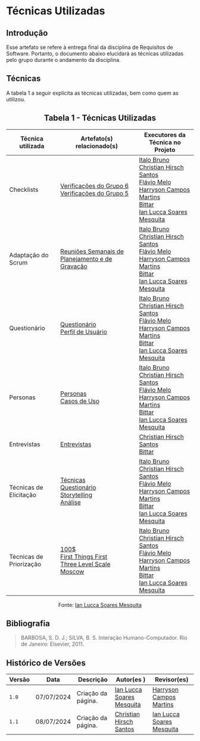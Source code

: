 # Técnicas Utilizadas

## Introdução

Esse artefato se refere à entrega final da disciplina de Requisitos de Software. Portanto, o documento abaixo elucidará as técnicas utilizadas pelo grupo durante o andamento da disciplina.

## Técnicas

A tabela 1 a seguir explicita as técnicas utilizadas, bem como quem as utilizou.



<center>

## Tabela 1 - Técnicas Utilizadas

| Técnica utilizada| Artefato(s) relacionado(s)| Executores da Técnica no Projeto|
|-------------------------|---------------------------------------------------------------------------------------------------------------------------------------------------------------------------|------------------------------------------------------------------------------------------------------------------------------------------------------------------------------------------------------------------------------------------------------------------------------------------------------|
| Checklists              | [Verificações do Grupo 6](https://github.com/Requisitos-de-Software/2024.1-Firefox) <br> [Verificações do Grupo 5](https://github.com/Requisitos-de-Software/2024.1-Gov.br)                                                                                | [Italo Bruno](https://github.com/Italobrunom) <br> [Christian Hirsch Santos](https://github.com/crstyhs) <br> [Flávio Melo](https://github.com/flavioovatsug) <br> [Harryson Campos Martins](https://github.com/harry-cmartin) <br> [Bittar](https://github.com/Bittarx) <br> [Ian Lucca Soares Mesquita](https://github.com/IanLucca12)        |
| Adaptação do Scrum      | [Reuniões Semanais de Planejamento e de Gravação](https://github.com/Requisitos-de-Software/2024.1-Sinesp_Cidadao/tree/main/docs/atas)                                                                                                                                                  | [Italo Bruno](https://github.com/Italobrunom) <br> [Christian Hirsch Santos](https://github.com/crstyhs) <br> [Flávio Melo](https://github.com/flavioovatsug) <br> [Harryson Campos Martins](https://github.com/harry-cmartin) <br> [Bittar](https://github.com/Bittarx) <br> [Ian Lucca Soares Mesquita](https://github.com/IanLucca12)        |
| Questionário            | [Questionário](https://github.com/Requisitos-de-Software/2024.1-Sinesp_Cidadao/blob/main/docs/elicitacao/tecnicas/questionario.md) <br> [Perfil de Usuário](https://github.com/Requisitos-de-Software/2024.1-Sinesp_Cidadao/blob/main/docs/elicitacao/Perfil_de_usuario.md)                                                                                                                                                            | [Italo Bruno](https://github.com/Italobrunom) <br> [Christian Hirsch Santos](https://github.com/crstyhs) <br> [Flávio Melo](https://github.com/flavioovatsug) <br> [Harryson Campos Martins](https://github.com/harry-cmartin) <br> [Bittar](https://github.com/Bittarx) <br> [Ian Lucca Soares Mesquita](https://github.com/IanLucca12)                                                                                                                                  |
| Personas                | [Personas](https://github.com/Requisitos-de-Software/2024.1-Sinesp_Cidadao/blob/main/docs/elicitacao/personas.md) <br> [Casos de Uso](https://github.com/Requisitos-de-Software/2024.1-Sinesp_Cidadao/blob/main/docs/Modelagem/Casos_De_uso.md)                                                                                                                                                                                | [Italo Bruno](https://github.com/Italobrunom) <br> [Christian Hirsch Santos](https://github.com/crstyhs) <br> [Flávio Melo](https://github.com/flavioovatsug) <br> [Harryson Campos Martins](https://github.com/harry-cmartin) <br> [Bittar](https://github.com/Bittarx) <br> [Ian Lucca Soares Mesquita](https://github.com/IanLucca12)                                                                                                                                |
| Entrevistas             | [Entrevistas](https://github.com/Requisitos-de-Software/2024.1-Sinesp_Cidadao/blob/main/docs/elicitacao/tecnicas/Entrevista.md) | [Christian Hirsch Santos](https://github.com/crstyhs) <br> [Bittar](https://github.com/Bittarx)       |
| Técnicas de Elicitação  | [Técnicas](https://github.com/Requisitos-de-Software/2024.1-Sinesp_Cidadao/tree/main/docs/elicitacao/tecnicas) <br> [Questionário](https://github.com/Requisitos-de-Software/2024.1-Sinesp_Cidadao/blob/main/docs/elicitacao/tecnicas/questionario.md) <br> [Storytelling](https://github.com/Requisitos-de-Software/2024.1-Sinesp_Cidadao/blob/main/docs/elicitacao/tecnicas/storytelling.md) <br> [Análise](https://github.com/Requisitos-de-Software/2024.1-Sinesp_Cidadao/tree/main/docs/elicitacao/tecnicas) | [Italo Bruno](https://github.com/Italobrunom) <br> [Christian Hirsch Santos](https://github.com/crstyhs) <br> [Flávio Melo](https://github.com/flavioovatsug) <br> [Harryson Campos Martins](https://github.com/harry-cmartin) <br> [Bittar](https://github.com/Bittarx) <br> [Ian Lucca Soares Mesquita](https://github.com/IanLucca12) |
| Técnicas de Priorização | [100$](https://github.com/Requisitos-de-Software/2024.1-Sinesp_Cidadao/blob/main/docs/elicitacao/priorizacao/100%24.md) <br> [First Things First](https://github.com/Requisitos-de-Software/2024.1-Sinesp_Cidadao/blob/main/docs/elicitacao/priorizacao/FTF.md) <br> [Three Level Scale](https://github.com/Requisitos-de-Software/2024.1-Sinesp_Cidadao/blob/main/docs/elicitacao/priorizacao/three_scales.md)   <br>[Moscow](https://github.com/Requisitos-de-Software/2024.1-Sinesp_Cidadao/blob/main/docs/elicitacao/priorizacao/Moscow.md)                                              | [Italo Bruno](https://github.com/Italobrunom) <br> [Christian Hirsch Santos](https://github.com/crstyhs) <br> [Flávio Melo](https://github.com/flavioovatsug) <br> [Harryson Campos Martins](https://github.com/harry-cmartin) <br> [Bittar](https://github.com/Bittarx) <br> [Ian Lucca Soares Mesquita](https://github.com/IanLucca12)                                    |

Fonte:  [Ian Lucca Soares Mesquita](https://github.com/IanLucca12)

</center>

## Bibliografia

> BARBOSA, S. D. J.; SILVA, B. S. Interação Humano-Computador. Rio de Janeiro: Elsevier, 2011.

## Histórico de Versões
  
| Versão | Data       | Descrição          | Autor(es )                                        | Revisor(es)                                    |
| ------ | ---------- | ------------------ | ------------------------------------------------ | ---------------------------------------------- |
| `1.0`  | 07/07/2024 | Criação da página. | [Ian Lucca Soares Mesquita](https://github.com/IanLucca12) | [Harryson Campos Martins](https://github.com/harry-cmartin) |
| `1.1`  | 08/07/2024 | Criação da página. | [Christian Hirsch Santos](https://github.com/crstyhs) | [Ian Lucca Soares Mesquita](https://github.com/IanLucca12)  |
